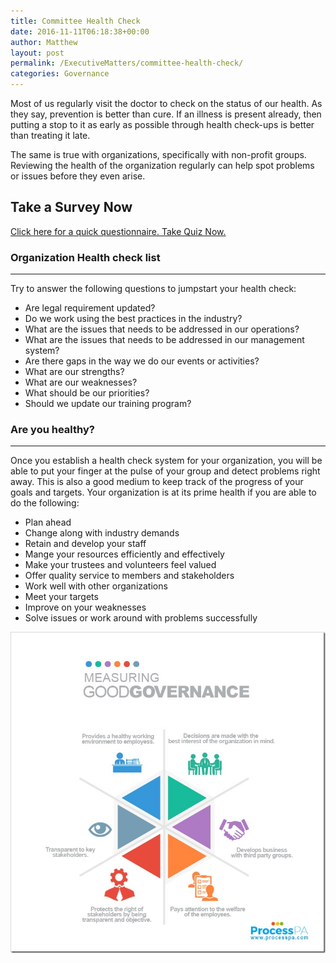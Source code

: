 ```yaml
---
title: Committee Health Check
date: 2016-11-11T06:18:38+00:00
author: Matthew
layout: post
permalink: /ExecutiveMatters/committee-health-check/
categories: Governance
---
```

Most of us regularly visit the doctor to check on the status of our health. As they say, prevention is better than cure. If an illness is present already, then putting a stop to it as early as possible through health check-ups is better than treating it late. 

The same is true with organizations, specifically with non-profit groups. Reviewing the health of the organization regularly can help spot problems or issues before they even arise. 

## Take a Survey Now

<a href="https://mgrowan.typeform.com/to/yVqdCl" target="_blank">Click here for a quick questionnaire. Take Quiz Now.</a>

### Organization Health check list

**** 

Try to answer the following questions to jumpstart your health check: 

  * Are legal requirement updated?
  * Do we work using the best practices in the industry?
  * What are the issues that needs to be addressed in our operations?
  * What are the issues that needs to be addressed in our management system?
  * Are there gaps in the way we do our events or activities?
  * What are our strengths?
  * What are our weaknesses?
  * What should be our priorities?
  * Should we update our training program?

### Are you healthy?

**** 

Once you establish a health check system for your organization, you will be able to put your finger at the pulse of your group and detect problems right away. This is also a good medium to keep track of the progress of your goals and targets. Your organization is at its prime health if you are able to do the following: 

  * Plan ahead
  * Change along with industry demands
  * Retain and develop your staff
  * Mange your resources efficiently and effectively
  * Make your trustees and volunteers feel valued
  * Offer quality service to members and stakeholders
  * Work well with other organizations
  * Meet your targets
  * Improve on your weaknesses
  * Solve issues or work around with problems successfully

<img title="Measuring Good Governance" class="img-fluid" alt="Measuring Good Governance" src="/content/posts/Measuring-Good-Governance_thumb.jpg" />
